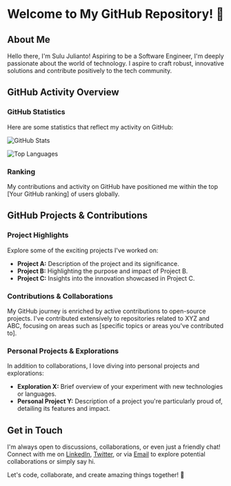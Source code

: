 # Welcome to My GitHub Repository! 🌟

## About Me

Hello there, I'm Sulu Julianto! Aspiring to be a Software Engineer, I'm deeply passionate about the world of technology. I aspire to craft robust, innovative solutions and contribute positively to the tech community.

## GitHub Activity Overview

### GitHub Statistics

Here are some statistics that reflect my activity on GitHub:

![GitHub Stats](https://github-readme-stats.vercel.app/api?username=your-sulujulianto&show_icons=true&theme=radical)

![Top Languages](https://github-readme-stats.vercel.app/api/top-langs/?username=your-sulujulianto&layout=compact&theme=radical)

### Ranking

My contributions and activity on GitHub have positioned me within the top [Your GitHub ranking] of users globally.

## GitHub Projects & Contributions

### Project Highlights

Explore some of the exciting projects I've worked on:

- **Project A:** Description of the project and its significance.
- **Project B:** Highlighting the purpose and impact of Project B.
- **Project C:** Insights into the innovation showcased in Project C.

### Contributions & Collaborations

My GitHub journey is enriched by active contributions to open-source projects. I've contributed extensively to repositories related to XYZ and ABC, focusing on areas such as [specific topics or areas you've contributed to].

### Personal Projects & Explorations

In addition to collaborations, I love diving into personal projects and explorations:

- **Exploration X:** Brief overview of your experiment with new technologies or languages.
- **Personal Project Y:** Description of a project you're particularly proud of, detailing its features and impact.

## Get in Touch

I'm always open to discussions, collaborations, or even just a friendly chat! Connect with me on [LinkedIn](your-linkedin-profile), [Twitter](your-twitter-profile), or via [Email](mailto:your-email@example.com) to explore potential collaborations or simply say hi.

Let's code, collaborate, and create amazing things together! 🚀

